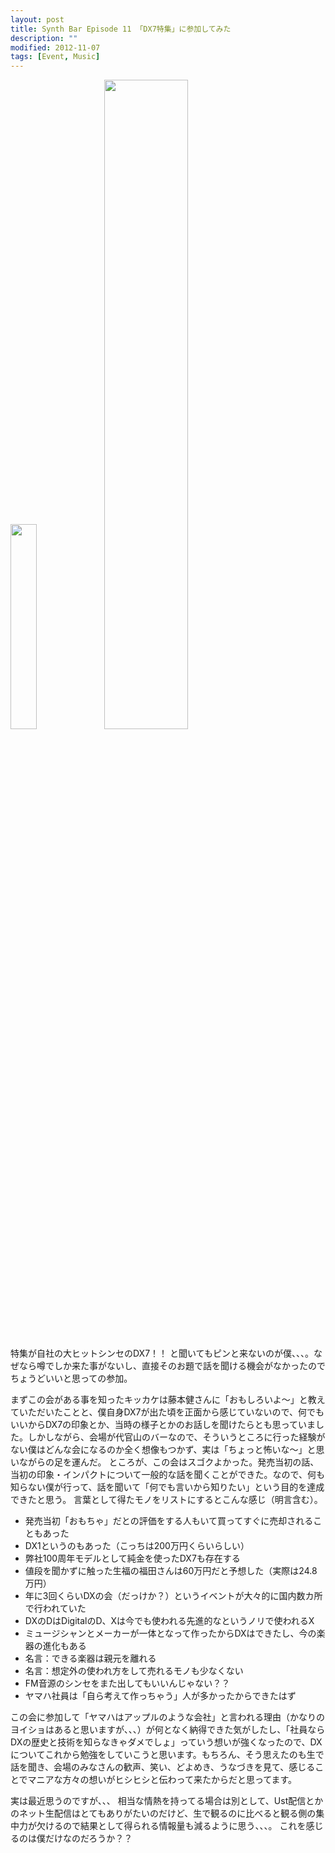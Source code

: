 ```yaml
---
layout: post
title: Synth Bar Episode 11 「DX7特集」に参加してみた
description: ""
modified: 2012-11-07
tags: [Event, Music]
---
```


<div> </div>

<div class="post-image-center">
<img src="{{ site.url }}/images/2012/11/IMG_20121107_210135.jpg" width="29%">
<img src="{{ site.url }}/images/2012/11/IMG_20121107_204117.jpg" width="51.6%">
</div>

特集が自社の大ヒットシンセのDX7！！
と聞いてもピンと来ないのが僕、、、。なぜなら噂でしか来た事がないし、直接そのお題で話を聞ける機会がなかったのでちょうどいいと思っての参加。


まずこの会がある事を知ったキッカケは藤本健さんに「おもしろいよ〜」と教えていただいたことと、僕自身DX7が出た頃を正面から感じていないので、何でもいいからDX7の印象とか、当時の様子とかのお話しを聞けたらとも思っていました。しかしながら、会場が代官山のバーなので、そういうところに行った経験がない僕はどんな会になるのか全く想像もつかず、実は「ちょっと怖いな〜」と思いながらの足を運んだ。
ところが、この会はスゴクよかった。発売当初の話、当初の印象・インパクトについて一般的な話を聞くことができた。なので、何も知らない僕が行って、話を聞いて「何でも言いから知りたい」という目的を達成できたと思う。
言葉として得たモノをリストにするとこんな感じ（明言含む）。

* 発売当初「おもちゃ」だとの評価をする人もいて買ってすぐに売却されることもあった
* DX1というのもあった（こっちは200万円くらいらしい）
* 弊社100周年モデルとして純金を使ったDX7も存在する
* 値段を聞かずに触った生福の福田さんは60万円だと予想した（実際は24.8万円）
* 年に3回くらいDXの会（だっけか？）というイベントが大々的に国内数カ所で行われていた
* DXのDはDigitalのD、Xは今でも使われる先進的なというノリで使われるX
* ミュージシャンとメーカーが一体となって作ったからDXはできたし、今の楽器の進化もある
* 名言：できる楽器は親元を離れる
* 名言：想定外の使われ方をして売れるモノも少なくない
* FM音源のシンセをまた出してもいいんじゃない？？
* ヤマハ社員は「自ら考えて作っちゃう」人が多かったからできたはず

この会に参加して「ヤマハはアップルのような会社」と言われる理由（かなりのヨイショはあると思いますが、、、）が何となく納得できた気がしたし、「社員ならDXの歴史と技術を知らなきゃダメでしょ」っていう想いが強くなったので、DXについてこれから勉強をしていこうと思います。もちろん、そう思えたのも生で話を聞き、会場のみなさんの歓声、笑い、どよめき、うなづきを見て、感じることでマニアな方々の想いがヒシヒシと伝わって来たからだと思ってます。


実は最近思うのですが、、、
相当な情熱を持ってる場合は別として、Ust配信とかのネット生配信はとてもありがたいのだけど、生で観るのに比べると観る側の集中力が欠けるので結果として得られる情報量も減るように思う、、、。
これを感じるのは僕だけなのだろうか？？

